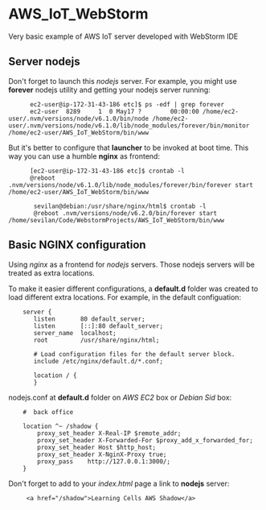 # AWS_IoT_WebStorm
Very basic example of AWS IoT server developed with WebStorm IDE

## Server nodejs
Don't forget to launch this *nodejs* server. For example, you might use **forever** nodejs utility and getting your nodejs server running:

          ec2-user@ip-172-31-43-186 etc]$ ps -edf | grep forever
          ec2-user  8289     1  0 May17 ?        00:00:00 /home/ec2-user/.nvm/versions/node/v6.1.0/bin/node /home/ec2-user/.nvm/versions/node/v6.1.0/lib/node_modules/forever/bin/monitor /home/ec2-user/AWS_IoT_WebStorm/bin/www

But it's better to configure that **launcher** to be invoked at boot time. This way you can use a humble **nginx** as frontend:

          [ec2-user@ip-172-31-43-186 etc]$ crontab -l
          @reboot .nvm/versions/node/v6.1.0/lib/node_modules/forever/bin/forever start /home/ec2-user/AWS_IoT_WebStorm/bin/www
           
           sevilan@debian:/usr/share/nginx/html$ crontab -l
           @reboot .nvm/versions/node/v6.2.0/bin/forever start /home/sevilan/Code/WebstormProjects/AWS_IoT_WebStorm/bin/www



## Basic NGINX configuration
Using *nginx* as a frontend for *nodejs* servers. Those nodejs servers will be treated as extra locations.

To make it easier different configurations, a **default.d** folder was created to load different extra locations. For example, in the default configuation:

        server {
           listen       80 default_server;
           listen       [::]:80 default_server;
           server_name  localhost;
           root         /usr/share/nginx/html;

           # Load configuration files for the default server block.
           include /etc/nginx/default.d/*.conf;

           location / {
           }

nodejs.conf at **default.d** folder on *AWS EC2* box or *Debian Sid* box:

        #  back office

        location ^~ /shadow {
            proxy_set_header X-Real-IP $remote_addr;
            proxy_set_header X-Forwarded-For $proxy_add_x_forwarded_for;
            proxy_set_header Host $http_host;
            proxy_set_header X-NginX-Proxy true;
            proxy_pass    http://127.0.0.1:3000/;
        }  
        
Don't forget to add to your *index.html* page a link to **nodejs** server:

         <a href="/shadow">Learning Cells AWS Shadow</a>
 
